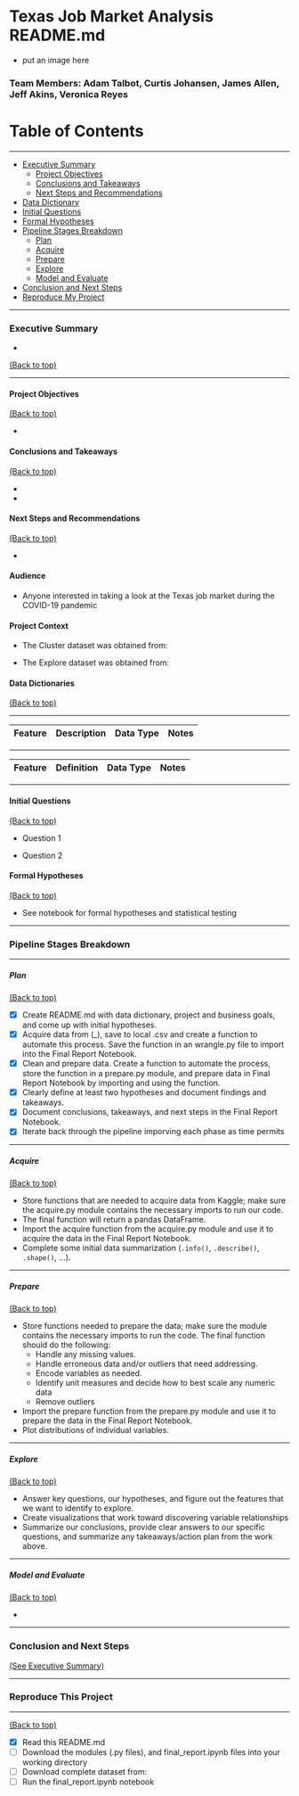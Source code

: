 # Texas Job Market Analysis README.md

- put an image here

### Team Members: Adam Talbot, Curtis Johansen, James Allen, Jeff Akins, Veronica Reyes

# Table of Contents

---

- [Executive Summary](#executive-summary)
    - [Project Objectives](#project-objectives)
    - [Conclusions and Takeaways](#conclusions-and-takeaways)
    - [Next Steps and Recommendations](#next-steps-and-recommendations)    
- [Data Dictionary](#data-dictionary)
- [Initial Questions](#initial-questions)
- [Formal Hypotheses](#formal-hypotheses)
- [Pipeline Stages Breakdown](#pipeline-stages-breakdown)
    - [Plan](#plan)
    - [Acquire](#acquire)
    - [Prepare](#prepare)
    - [Explore](#explore)
    - [Model and Evaluate](#model-and-evaluate)
- [Conclusion and Next Steps](#conclusion-and-next-steps)
- [Reproduce My Project](#reproduce-my-project)

---

### Executive Summary

- 

[(Back to top)](#table-of-contents)

---

#### Project Objectives

[(Back to top)](#table-of-contents)

- 

#### Conclusions and Takeaways 

[(Back to top)](#table-of-contents)

- 

- 

#### Next Steps and Recommendations

[(Back to top)](#table-of-contents)

-

#### Audience
- Anyone interested in taking a look at the Texas job market during the COVID-19 pandemic

#### Project Context
- The Cluster dataset was obtained from:

- The Explore dataset was obtained from:

#### Data Dictionaries

[(Back to top)](#table-of-contents)

---

| Feature                        | Description                                                                                                            | Data Type | Notes |
| ------------------------------ | ---------------------------------------------------------------------------------------------------------------------- | --------- | ------------- |


---
| Feature | Definition | Data Type | Notes |
| ----- | ----- | ----- | ----- |


---

#### Initial Questions

[(Back to top)](#table-of-contents)

- Question 1

- Question 2

#### Formal Hypotheses

[(Back to top)](#table-of-contents)

- See notebook for formal hypotheses and statistical testing

---

### Pipeline Stages Breakdown

---

##### Plan

[(Back to top)](#table-of-contents)

- [x] Create README.md with data dictionary, project and business goals, and come up with initial hypotheses.
- [x] Acquire data from (_), save to local .csv and create a function to automate this process. Save the function in an wrangle.py file to import into the Final Report Notebook.
- [x] Clean and prepare data. Create a function to automate the process, store the function in a prepare.py module, and prepare data in Final Report Notebook by importing and using the function.
- [x] Clearly define at least two hypotheses and document findings and takeaways.
- [x] Document conclusions, takeaways, and next steps in the Final Report Notebook.
- [x] Iterate back through the pipeline imporving each phase as time permits
___

##### Acquire

[(Back to top)](#table-of-contents)

- Store functions that are needed to acquire data from Kaggle; make sure the acquire.py module contains the necessary imports to run our code.
- The final function will return a pandas DataFrame.
- Import the acquire function from the acquire.py module and use it to acquire the data in the Final Report Notebook.
- Complete some initial data summarization (`.info()`, `.describe()`, `.shape()`, ...).
___

##### Prepare

[(Back to top)](#table-of-contents)

- Store functions needed to prepare the data; make sure the module contains the necessary imports to run the code. The final function should do the following:
    - Handle any missing values.
    - Handle erroneous data and/or outliers that need addressing.
    - Encode variables as needed.
    - Identify unit measures and decide how to best scale any numeric data
    - Remove outliers
- Import the prepare function from the prepare.py module and use it to prepare the data in the Final Report Notebook.
- Plot distributions of individual variables.
___

##### Explore

[(Back to top)](#table-of-contents)

- Answer key questions, our hypotheses, and figure out the features that we want to identify to explore.
- Create visualizations that work toward discovering variable relationships 
- Summarize our conclusions, provide clear answers to our specific questions, and summarize any takeaways/action plan from the work above.
___

##### Model and Evaluate

[(Back to top)](#table-of-contents)

- 

---

### Conclusion and Next Steps

[(See Executive Summary)](#executive-summary)

---

### Reproduce This Project

---

[(Back to top)](#table-of-contents)
 
- [x] Read this README.md
- [ ] Download the modules (.py files), and final_report.ipynb files into your working directory
- [ ] Download complete dataset from:
- [ ] Run the final_report.ipynb notebook